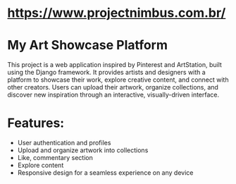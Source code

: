 # https://www.projectnimbus.com.br/

# My Art Showcase Platform
This project is a web application inspired by Pinterest and ArtStation, built using the Django framework. It provides artists and designers with a platform to showcase their work, explore creative content, and connect with other creators. Users can upload their artwork, organize collections, and discover new inspiration through an interactive, visually-driven interface.

# Features:
- User authentication and profiles
- Upload and organize artwork into collections
- Like, commentary section
- Explore content
- Responsive design for a seamless experience on any device